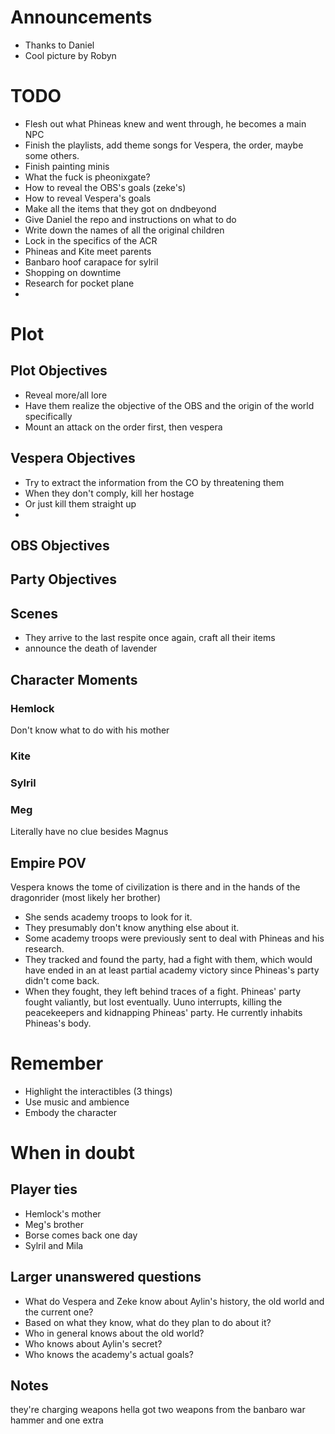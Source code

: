 # Announcements
- Thanks to Daniel
- Cool picture by Robyn

# TODO
- Flesh out what Phineas knew and went through, he becomes a main NPC
- Finish the playlists, add theme songs for Vespera, the order, maybe some others.
- Finish painting minis
- What the fuck is pheonixgate?
- How to reveal the OBS's goals (zeke's)
- How to reveal Vespera's goals
- Make all the items that they got on dndbeyond
- Give Daniel the repo and instructions on what to do
- Write down the names of all the original children
- Lock in the specifics of the ACR
- Phineas and Kite meet parents
- Banbaro hoof carapace for sylril
- Shopping on downtime
- Research for pocket plane
- 

# Plot
## Plot Objectives 

- Reveal more/all lore
- Have them realize the objective of the OBS and the origin of the world specifically
- Mount an attack on the order first, then vespera
## Vespera Objectives
- Try to extract the information from the CO by threatening them
- When they don't comply, kill her hostage 
- Or just kill them straight up
- 
## OBS Objectives
## Party Objectives

## Scenes
- They arrive to the last respite once again, craft all their items
- announce the death of lavender



## Character Moments
### Hemlock
Don't know what to do with his mother
### Kite

### Sylril

### Meg
Literally have no clue besides Magnus


## Empire POV
Vespera knows the tome of civilization is there and in the hands of the dragonrider (most likely her brother)
- She sends academy troops to look for it. 
- They presumably don't know anything else about it. 
- Some academy troops were previously sent to deal with Phineas and his research. 
- They tracked and found the party, had a fight with them, which would have ended in an at least partial academy victory since Phineas's party didn't come back. 
- When they fought, they left behind traces of a fight. Phineas' party fought valiantly, but lost eventually. Uuno interrupts, killing the peacekeepers and kidnapping Phineas' party. He currently inhabits Phineas's body.

# Remember
- Highlight the interactibles (3 things)
- Use music and ambience 
- Embody the character

# When in doubt

## Player ties
- Hemlock's mother
- Meg's brother
- Borse comes back one day
- Sylril and Mila 

## Larger unanswered questions

- What do Vespera and Zeke know about Aylin's history, the old world and the current one?
- Based on what they know, what do they plan to do about it? 
- Who in general knows about the old world? 
- Who knows about Aylin's secret?
- Who knows the academy's actual goals? 

## Notes
they're charging weapons hella
got two weapons from the banbaro
war hammer and one extra


